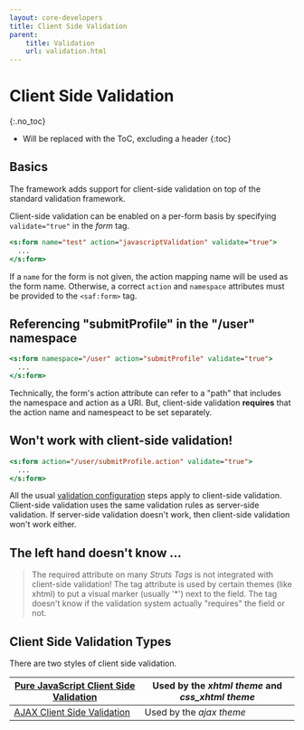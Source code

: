 ```yaml
---
layout: core-developers
title: Client Side Validation
parent:
    title: Validation
    url: validation.html
---
```


# Client Side Validation
{:.no_toc}

* Will be replaced with the ToC, excluding a header
{:toc}

## Basics

The framework adds support for client-side validation on top of the standard validation framework.

Client-side validation can be enabled on a per-form basis by specifying `validate="true"` in the _form_ tag.

```jsp
<s:form name="test" action="javascriptValidation" validate="true">
  ...
</s:form>
```

If a `name` for the form is not given, the action mapping name will be used as the form name. Otherwise, a correct 
`action` and `namespace` attributes must be provided to the `<saf:form>` tag.

## Referencing "submitProfile" in the "/user" namespace

```jsp
<s:form namespace="/user" action="submitProfile" validate="true">
  ...
</s:form>
```

Technically, the form's action attribute can refer to a "path" that includes the namespace and action as a URI. 
But, client-side validation **requires** that the action name and namespeact to be set separately.

## Won't work with client-side validation!

```jsp
<s:form action="/user/submitProfile.action" validate="true">
  ...
</s:form>

```

All the usual [validation configuration](validation) steps apply to client-side validation. Client-side validation 
uses the same validation rules as server-side validation. If server-side validation doesn't work, then client-side 
validation won't work either.

## The left hand doesn't know ...

> The required attribute on many _Struts Tags_ is not integrated with client-side validation! The tag attribute is used 
> by certain themes (like xhtml) to put a visual marker (usually '*') next to the field. The tag doesn't know 
> if the validation system actually "requires" the field or not.

## Client Side Validation Types

There are two styles of client side validation.

|[Pure JavaScript Client Side Validation](pure-java-script-client-side-validation)|Used by the _xhtml theme_ and _css_xhtml theme_|
|-----------------------------------------------------|--------------------------------------------------|
|[AJAX Client Side Validation](ajax-client-side-validation)|Used by the _ajax theme_ |
